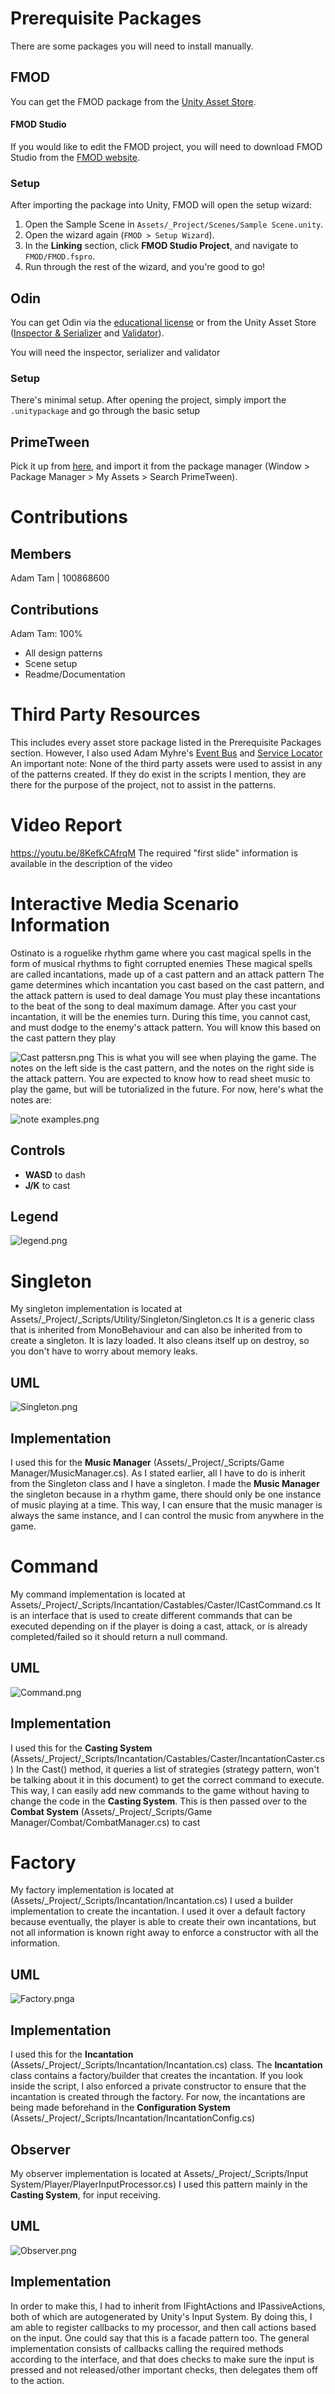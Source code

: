 # Prerequisite Packages

There are some packages you will need to install manually.

## FMOD

You can get the FMOD package from
the [Unity Asset Store](https://assetstore.unity.com/packages/tools/audio/fmod-for-unity-161631).

#### FMOD Studio

If you would like to edit the FMOD project, you will need to download FMOD Studio from
the [FMOD website](https://www.fmod.com/download#fmodstudio).

### Setup

After importing the package into Unity, FMOD will open the setup wizard:

1. Open the Sample Scene in `Assets/_Project/Scenes/Sample Scene.unity`.
2. Open the wizard again (`FMOD > Setup Wizard`).
3. In the **Linking** section, click **FMOD Studio Project**, and navigate to `FMOD/FMOD.fspro`.
4. Run through the rest of the wizard, and you're good to go!

## Odin

You can get Odin via the [educational license](https://odininspector.com/educational/ontario-tech-university) or
from the Unity Asset Store ([Inspector & Serializer](https://assetstore.unity.com/packages/tools/utilities/odin-inspector-and-serializer-89041) and [Validator](https://assetstore.unity.com/packages/tools/utilities/odin-validator-227861)).

You will need the inspector, serializer and validator

### Setup

There's minimal setup. After opening the project, simply import the ```.unitypackage``` and go through the basic setup

## PrimeTween
Pick it up from [here](https://assetstore.unity.com/packages/tools/animation/primetween-high-performance-animations-and-sequences-252960), and import it from the package manager (Window > Package Manager > My Assets > Search PrimeTween).

# Contributions
## Members
Adam Tam | 100868600
## Contributions
Adam Tam: 100%

- All design patterns
- Scene setup
- Readme/Documentation

# Third Party Resources
This includes every asset store package listed in the Prerequisite Packages section.
However, I also used Adam Myhre's [Event Bus](https://github.com/adammyhre/Unity-Event-Bus) and [Service Locator](https://github.com/adammyhre/Unity-Service-Locator)
An important note: None of the third party assets were used to assist in any of the patterns created. If they do exist in the scripts I mention, they are there for the purpose of the project, not to assist in the patterns.

# Video Report
https://youtu.be/8KefkCAfrqM
The required "first slide" information is available in the description of the video

# Interactive Media Scenario Information
Ostinato is a roguelike rhythm game where you cast magical spells in the form of musical rhythms to fight corrupted enemies
These magical spells are called incantations, made up of a cast pattern and an attack pattern
The game determines which incantation you cast based on the cast pattern, and the attack pattern is used to deal damage
You must play these incantations to the beat of the song to deal maximum damage.
After you cast your incantation, it will be the enemies turn. During this time, you cannot cast, and must dodge to the enemy's attack pattern. You will know this based on the cast pattern they play

![Cast pattersn.png](Assets%2F_Project%2FArt%2FCast%20pattersn.png)
This is what you will see when playing the game. The notes on the left side is the cast pattern, and the notes on the right side is the attack pattern. 
You are expected to know how to read sheet music to play the game, but will be tutorialized in the future. For now, here's what the notes are:

![note examples.png](Assets%2F_Project%2FArt%2Fnote%20examples.png)
## Controls
- **WASD** to dash 
- **J/K** to cast
## Legend
![legend.png](Assets%2F_Project%2FArt%2Flegend.png)
# Singleton
My singleton implementation is located at Assets/_Project/_Scripts/Utility/Singleton/Singleton.cs 
It is a generic class that is inherited from MonoBehaviour and can also be inherited from to create a singleton. It is lazy loaded.
It also cleans itself up on destroy, so you don't have to worry about memory leaks.
## UML
![Singleton.png](Assets%2F_Project%2FUML%2FSingleton.png)
## Implementation
I used this for the **Music Manager** (Assets/_Project/_Scripts/Game Manager/MusicManager.cs). As I stated earlier, all I have to do is inherit from the Singleton class and I have a singleton.
I made the **Music Manager** the singleton because in a rhythm game, there should only be one instance of music playing at a time. This way, I can ensure that the music manager is always the same instance, and I can control the music from anywhere in the game.

# Command
My command implementation is located at Assets/_Project/_Scripts/Incantation/Castables/Caster/ICastCommand.cs
It is an interface that is used to create different commands that can be executed depending on if the player is doing a cast, attack, or is already completed/failed so it should return a null command. 
## UML
![Command.png](Assets%2F_Project%2FUML%2FCommand.png)
## Implementation
I used this for the **Casting System** (Assets/_Project/_Scripts/Incantation/Castables/Caster/IncantationCaster.cs) In the Cast() method, it queries a list of strategies (strategy pattern, won't be talking about it in this document) to get the correct command to execute. This way, I can easily add new commands to the game without having to change the code in the **Casting System**. 
This is then passed over to the **Combat System** (Assets/_Project/_Scripts/Game Manager/Combat/CombatManager.cs) to cast
# Factory
My factory implementation is located at (Assets/_Project/_Scripts/Incantation/Incantation.cs)
I used a builder implementation to create the incantation. I used it over a default factory because eventually, the player is able to create their own incantations, but not all information is known right away to enforce a constructor with all the information.
## UML
![Factory.png](Assets%2F_Project%2FUML%2FFactory.png)a
## Implementation
I used this for the **Incantation** (Assets/_Project/_Scripts/Incantation/Incantation.cs) class. The **Incantation** class contains a factory/builder that creates the incantation. If you look inside the script, I also enforced a private constructor to ensure that the incantation is created through the factory.
For now, the incantations are being made beforehand in the **Configuration System** (Assets/_Project/_Scripts/Incantation/IncantationConfig.cs)
## Observer
My observer implementation is located at Assets/_Project/_Scripts/Input System/Player/PlayerInputProcessor.cs)
I used this pattern mainly in the **Casting System**, for input receiving.
## UML
![Observer.png](Assets%2F_Project%2FUML%2FObserver.png)
## Implementation
In order to make this, I had to inherit from IFightActions and IPassiveActions, both of which are autogenerated by Unity's Input System. By doing this, I am able to register callbacks to my processor, and then call actions based on the input. One could say that this is a facade pattern too.
The general implementation consists of callbacks calling the required methods according to the interface, and that does checks to make sure the input is pressed and not released/other important checks, then delegates them off to the action.

